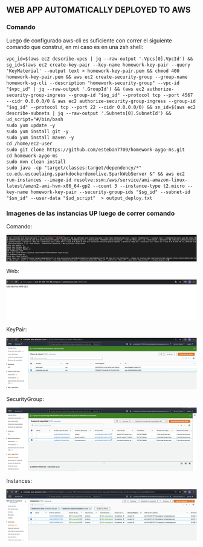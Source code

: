 ## WEB APP AUTOMATICALLY DEPLOYED TO AWS

### Comando

Luego de configurado aws-cli es suficiente con correr el siguiente comando que construi, en mi caso es en una zsh shell:

```
vpc_id=$(aws ec2 describe-vpcs | jq --raw-output '.Vpcs[0].VpcId') && sg_id=$(aws ec2 create-key-pair --key-name homework-key-pair --query 'KeyMaterial' --output text > homework-key-pair.pem && chmod 400 homework-key-pair.pem && aws ec2 create-security-group --group-name homework-sg-cli --description "homework-security-group" --vpc-id "$vpc_id" | jq --raw-output '.GroupId') && (aws ec2 authorize-security-group-ingress --group-id "$sg_id" --protocol tcp --port 4567 --cidr 0.0.0.0/0 & aws ec2 authorize-security-group-ingress --group-id "$sg_id" --protocol tcp --port 22 --cidr 0.0.0.0/0) && sn_id=$(aws ec2 describe-subnets | jq --raw-output '.Subnets[0].SubnetId') && ud_script="#/bin/bash
sudo yum update -y
sudo yum install git -y
sudo yum install maven -y
cd /home/ec2-user
sudo git clone https://github.com/esteban7700/homework-aygo-ms.git
cd homework-aygo-ms
sudo mvn clean install
sudo java -cp "target/classes:target/dependency/*" co.edu.escuelaing.sparkdockerdemolive.SparkWebServer &" && aws ec2 run-instances --image-id resolve:ssm:/aws/service/ami-amazon-linux-latest/amzn2-ami-hvm-x86_64-gp2 --count 3 --instance-type t2.micro --key-name homework-key-pair --security-group-ids "$sg_id" --subnet-id  "$sn_id" --user-data "$ud_script"  > output_deploy.txt
```

### Imagenes de las instancias UP luego de correr comando

Comando:

![](images/comando.png)

Web:

![](images/web.png)

KeyPair:

![](images/keyPair.png)

SecurityGroup:

![](images/securityGroup.png)

Instances:

![](images/instances.png)
